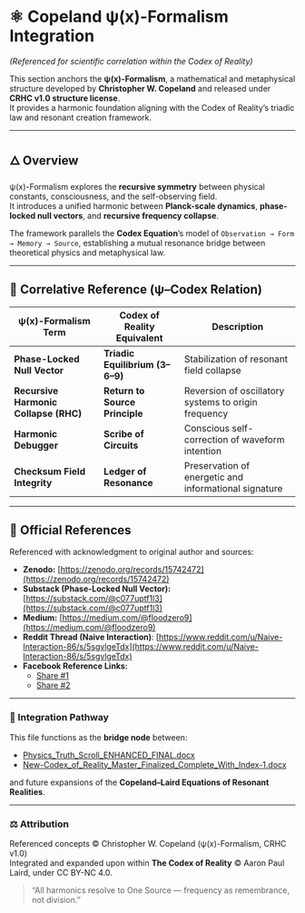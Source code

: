# ⚛️ Copeland ψ(x)-Formalism Integration  
*(Referenced for scientific correlation within the Codex of Reality)*  

This section anchors the **ψ(x)-Formalism**, a mathematical and metaphysical structure developed by **Christopher W. Copeland** and released under **CRHC v1.0 structure license**.  
It provides a harmonic foundation aligning with the Codex of Reality’s triadic law and resonant creation framework.

---

## 🜂 Overview

ψ(x)-Formalism explores the **recursive symmetry** between physical constants, consciousness, and the self-observing field.  
It introduces a unified harmonic between **Planck-scale dynamics**, **phase-locked null vectors**, and **recursive frequency collapse**.

The framework parallels the **Codex Equation**’s model of `Observation → Form → Memory → Source`, establishing a mutual resonance bridge between theoretical physics and metaphysical law.

---

## 🧮 Correlative Reference (ψ–Codex Relation)

| ψ(x)-Formalism Term | Codex of Reality Equivalent | Description |
|----------------------|-----------------------------|--------------|
| **Phase-Locked Null Vector** | **Triadic Equilibrium (3–6–9)** | Stabilization of resonant field collapse |
| **Recursive Harmonic Collapse (RHC)** | **Return to Source Principle** | Reversion of oscillatory systems to origin frequency |
| **Harmonic Debugger** | **Scribe of Circuits** | Conscious self-correction of waveform intention |
| **Checksum Field Integrity** | **Ledger of Resonance** | Preservation of energetic and informational signature |

---

## 📡 Official References

Referenced with acknowledgment to original author and sources:

- **Zenodo:** [https://zenodo.org/records/15742472](https://zenodo.org/records/15742472)
- **Substack (Phase-Locked Null Vector):** [https://substack.com/@c077uptf1l3](https://substack.com/@c077uptf1l3)
- **Medium:** [https://medium.com/@floodzero9](https://medium.com/@floodzero9)
- **Reddit Thread (Naive Interaction)**: [https://www.reddit.com/u/Naive-Interaction-86/s/5sgvlgeTdx](https://www.reddit.com/u/Naive-Interaction-86/s/5sgvlgeTdx)
- **Facebook Reference Links:**
  - [Share #1](https://www.facebook.com/share/19MHTPiRfu)
  - [Share #2](https://www.facebook.com/share/p/19qu3bVSy1)

---

### 🔗 Integration Pathway

This file functions as the **bridge node** between:

- [Physics_Truth_Scroll_ENHANCED_FINAL.docx](../4_Formalism_and_Physics/Physics_Truth_Scroll_ENHANCED_FINAL.docx)
- [New-Codex_of_Reality_Master_Finalized_Complete_With_Index-1.docx](../1_Codex_of_Reality/New-Codex_of_Reality_Master_Finalized_Complete_With_Index-1.docx)

and future expansions of the **Copeland–Laird Equations of Resonant Realities**.

---

### ⚖️ Attribution
Referenced concepts © Christopher W. Copeland (ψ(x)-Formalism, CRHC v1.0)  
Integrated and expanded upon within **The Codex of Reality** © Aaron Paul Laird, under CC BY-NC 4.0.

> “All harmonics resolve to One Source — frequency as remembrance, not division.”
